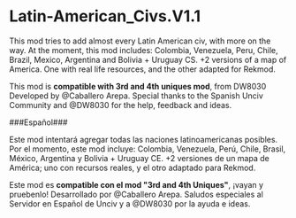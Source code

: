 # Latin-American_Civs.V1.1

This mod tries to add almost every Latin American civ, with more on the way.
At the moment, this mod includes:
Colombia, Venezuela, Peru, Chile, Brazil, Mexico, Argentina and Bolivia + Uruguay CS.
+2 versions of a map of America. One with real life resources, and the other adapted for Rekmod.

This mod is **compatible with 3rd and 4th uniques mod**, from DW8030
Developed by @Caballero Arepa.
Special thanks to the Spanish Unciv Community and @DW8030 for the help, feedback and ideas.

###Español###

Este mod intentará agregar todas las naciones latinoamericanas posibles.
Por el momento, este mod incluye:
Colombia, Venezuela, Perú, Chile, Brasil, México, Argentina y Bolivia + Uruguay CE.
+2 versiones de un mapa de América; uno con recursos reales, y el otro adaptado para Rekmod.

Este mod es **compatible con el mod "3rd and 4th Uniques"**, ¡vayan y pruebenlo!
Desarrollado por @Caballero Arepa.
Saludos especiales al Servidor en Español de Unciv y a @DW8030 por la ayuda e ideas.
